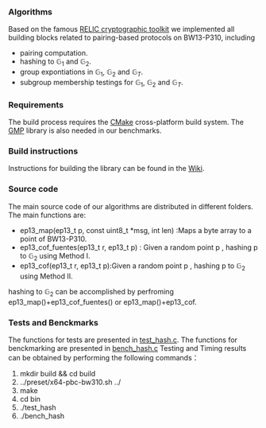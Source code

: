 ### Algorithms

Based on the famous [RELIC cryptographic toolkit](https://github.com/relic-toolkit/relic) we implemented all building blocks related to pairing-based protocols on BW13-P310, including

 * pairing computation.
*  hashing to  $\mathbb{G}_1$ and $\mathbb{G}_2$.
*  group expontiations in  $\mathbb{G}_1$, $\mathbb{G}_2$ and  $\mathbb{G}_T$.
* subgroup membership testings for  $\mathbb{G}_1$, $\mathbb{G}_2$ and  $\mathbb{G}_T$.
### Requirements

The build process requires the [CMake](https://cmake.org/) cross-platform build system. The [GMP](https://gmplib.org/) library is also needed in our benchmarks.

### Build instructions

Instructions for building the library can be found in the [Wiki](https://github.com/relic-toolkit/relic/wiki/Building).


### Source code
  
The main source code of our algorithms are distributed in different folders.  The main functions are:

* ep13_map(ep13_t p, const uint8_t *msg, int len) :Maps a byte array to a point of BW13-P310.
* ep13_cof_fuentes(ep13_t r, ep13_t p) : Given a random point p , hashing p to $\mathbb{G}_2$ using Method I.
* ep13_cof(ep13_t r, ep13_t p):Given a random point p , hashing p to $\mathbb{G}_2$ using Method II.

 hashing to $\mathbb{G}_2$  can be accomplished by perfroming ep13_map()+ep13_cof_fuentes() or  ep13_map()+ep13_cof.

 ### Tests and Benckmarks
The functions for tests are presented in [test_hash.c](https://github.com/eccdaiy39/hashing/tree/master/hashing-relic/test/test_hash.c).
 The functions for benckmarking are presented in [bench_hash.c](https://github.com/eccdaiy39/hashing/tree/master/hashing-relic/bench/bench_hash.c)
 Testing and Timing results can be obtained by performing the following commands：
  

  1. mkdir build && cd build 
  2. ../preset/x64-pbc-bw310.sh ../
  3. make
  4. cd bin 
  5. ./test_hash
  6. ./bench_hash
  


